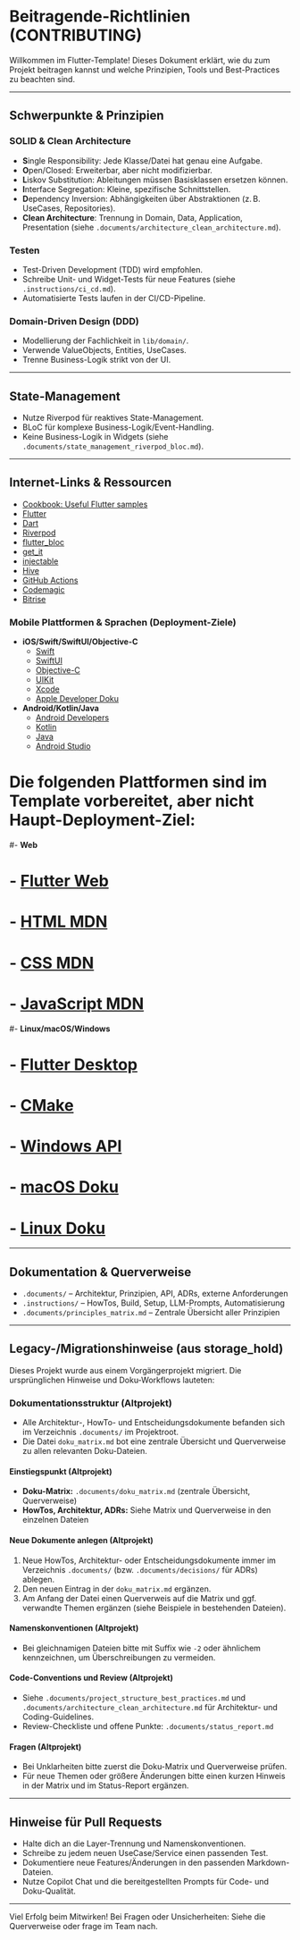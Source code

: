 # Beitragende-Richtlinien (CONTRIBUTING)

Willkommen im Flutter-Template! Dieses Dokument erklärt, wie du zum Projekt beitragen kannst und welche Prinzipien, Tools und Best-Practices zu beachten sind.

---

## Schwerpunkte & Prinzipien

### SOLID & Clean Architecture
- **S**ingle Responsibility: Jede Klasse/Datei hat genau eine Aufgabe.
- **O**pen/Closed: Erweiterbar, aber nicht modifizierbar.
- **L**iskov Substitution: Ableitungen müssen Basisklassen ersetzen können.
- **I**nterface Segregation: Kleine, spezifische Schnittstellen.
- **D**ependency Inversion: Abhängigkeiten über Abstraktionen (z. B. UseCases, Repositories).
- **Clean Architecture**: Trennung in Domain, Data, Application, Presentation (siehe `.documents/architecture_clean_architecture.md`).

### Testen
- Test-Driven Development (TDD) wird empfohlen.
- Schreibe Unit- und Widget-Tests für neue Features (siehe `.instructions/ci_cd.md`).
- Automatisierte Tests laufen in der CI/CD-Pipeline.

### Domain-Driven Design (DDD)
- Modellierung der Fachlichkeit in `lib/domain/`.
- Verwende ValueObjects, Entities, UseCases.
- Trenne Business-Logik strikt von der UI.

---

## State-Management
- Nutze Riverpod für reaktives State-Management.
- BLoC für komplexe Business-Logik/Event-Handling.
- Keine Business-Logik in Widgets (siehe `.documents/state_management_riverpod_bloc.md`).

---

## Internet-Links & Ressourcen
- [Cookbook: Useful Flutter samples](https://docs.flutter.dev/cookbook)
- [Flutter](https://flutter.dev/)
- [Dart](https://dart.dev/)
- [Riverpod](https://riverpod.dev/)
- [flutter_bloc](https://pub.dev/packages/flutter_bloc)
- [get_it](https://pub.dev/packages/get_it)
- [injectable](https://pub.dev/packages/injectable)
- [Hive](https://pub.dev/packages/hive)
- [GitHub Actions](https://docs.github.com/en/actions)
- [Codemagic](https://codemagic.io/)
- [Bitrise](https://www.bitrise.io/)

### Mobile Plattformen & Sprachen (Deployment-Ziele)
- **iOS/Swift/SwiftUI/Objective-C**
  - [Swift](https://swift.org/documentation/)
  - [SwiftUI](https://developer.apple.com/xcode/swiftui/)
  - [Objective-C](https://developer.apple.com/documentation/objectivec)
  - [UIKit](https://developer.apple.com/documentation/uikit)
  - [Xcode](https://developer.apple.com/xcode/)
  - [Apple Developer Doku](https://developer.apple.com/documentation/)
- **Android/Kotlin/Java**
  - [Android Developers](https://developer.android.com/docs)
  - [Kotlin](https://kotlinlang.org/docs/home.html)
  - [Java](https://docs.oracle.com/en/java/)
  - [Android Studio](https://developer.android.com/studio)

# Die folgenden Plattformen sind im Template vorbereitet, aber nicht Haupt-Deployment-Ziel:
#- **Web**
#  - [Flutter Web](https://docs.flutter.dev/platform-integration/web)
#  - [HTML MDN](https://developer.mozilla.org/de/docs/Web/HTML)
#  - [CSS MDN](https://developer.mozilla.org/de/docs/Web/CSS)
#  - [JavaScript MDN](https://developer.mozilla.org/de/docs/Web/JavaScript)
#- **Linux/macOS/Windows**
#  - [Flutter Desktop](https://docs.flutter.dev/desktop)
#  - [CMake](https://cmake.org/documentation/)
#  - [Windows API](https://learn.microsoft.com/de-de/windows/win32/api/)
#  - [macOS Doku](https://developer.apple.com/documentation/macos-release-notes)
#  - [Linux Doku](https://www.kernel.org/doc/html/latest/)

---

## Dokumentation & Querverweise
- `.documents/` – Architektur, Prinzipien, API, ADRs, externe Anforderungen
- `.instructions/` – HowTos, Build, Setup, LLM-Prompts, Automatisierung
- `.documents/principles_matrix.md` – Zentrale Übersicht aller Prinzipien

---

## Legacy-/Migrationshinweise (aus storage_hold)

Dieses Projekt wurde aus einem Vorgängerprojekt migriert. Die ursprünglichen Hinweise und Doku-Workflows lauteten:

### Dokumentationsstruktur (Altprojekt)
- Alle Architektur-, HowTo- und Entscheidungsdokumente befanden sich im Verzeichnis `.documents/` im Projektroot.
- Die Datei `doku_matrix.md` bot eine zentrale Übersicht und Querverweise zu allen relevanten Doku-Dateien.

#### Einstiegspunkt (Altprojekt)
- **Doku-Matrix:** `.documents/doku_matrix.md` (zentrale Übersicht, Querverweise)
- **HowTos, Architektur, ADRs:** Siehe Matrix und Querverweise in den einzelnen Dateien

#### Neue Dokumente anlegen (Altprojekt)
1. Neue HowTos, Architektur- oder Entscheidungsdokumente immer im Verzeichnis `.documents/` (bzw. `.documents/decisions/` für ADRs) ablegen.
2. Den neuen Eintrag in der `doku_matrix.md` ergänzen.
3. Am Anfang der Datei einen Querverweis auf die Matrix und ggf. verwandte Themen ergänzen (siehe Beispiele in bestehenden Dateien).

#### Namenskonventionen (Altprojekt)
- Bei gleichnamigen Dateien bitte mit Suffix wie `-2` oder ähnlichem kennzeichnen, um Überschreibungen zu vermeiden.

#### Code-Conventions und Review (Altprojekt)
- Siehe `.documents/project_structure_best_practices.md` und `.documents/architecture_clean_architecture.md` für Architektur- und Coding-Guidelines.
- Review-Checkliste und offene Punkte: `.documents/status_report.md`

#### Fragen (Altprojekt)
- Bei Unklarheiten bitte zuerst die Doku-Matrix und Querverweise prüfen.
- Für neue Themen oder größere Änderungen bitte einen kurzen Hinweis in der Matrix und im Status-Report ergänzen.

---

## Hinweise für Pull Requests
- Halte dich an die Layer-Trennung und Namenskonventionen.
- Schreibe zu jedem neuen UseCase/Service einen passenden Test.
- Dokumentiere neue Features/Änderungen in den passenden Markdown-Dateien.
- Nutze Copilot Chat und die bereitgestellten Prompts für Code- und Doku-Qualität.

---

Viel Erfolg beim Mitwirken! Bei Fragen oder Unsicherheiten: Siehe die Querverweise oder frage im Team nach.
